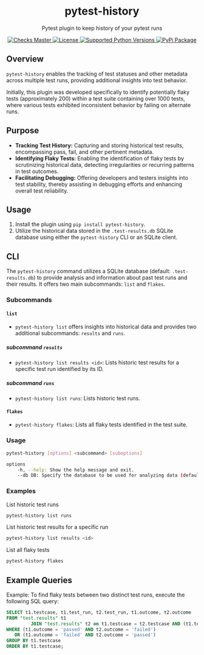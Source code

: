 <h1 align="center">pytest-history</h1>
<p align="center">
Pytest plugin to keep history of your pytest runs
</p>

<p align="center">

<a href="https://github.com/Nicoretti/one-piece/python/pytest-history">
    <img src="https://img.shields.io/github/checks-status/nicoretti/crc/master" alt="Checks Master">
</a>
<a href="https://opensource.org/licenses/MIT">
    <img src="https://img.shields.io/pypi/l/pytest-history" alt="License">
</a>
<a href="https://pypi.org/project/pytest-history/">
    <img src="https://img.shields.io/pypi/pyversions/pytest-history" alt="Supported Python Versions">
</a>
<a href="https://pypi.org/project/pytest-history/">
    <img src="https://img.shields.io/pypi/v/pytest-history" alt="PyPi Package">
</a>
</p>

## Overview

`pytest-history` enables the tracking of test statuses and other metadata across multiple test runs, providing
additional insights into test behavior.

Initially, this plugin was developed specifically to identify potentially flaky tests (approximately 200) within a test
suite containing over 1000 tests, where various tests exhibited inconsistent behavior by failing on alternate runs.

## Purpose

- **Tracking Test History:** Capturing and storing historical test results, encompassing pass, fail, and other pertinent
  metadata.
- **Identifying Flaky Tests:** Enabling the identification of flaky tests by scrutinizing historical data, detecting
  irregularities or recurring patterns in test outcomes.
- **Facilitating Debugging:** Offering developers and testers insights into test stability, thereby assisting in
  debugging efforts and enhancing overall test reliability.

## Usage

1. Install the plugin using `pip install pytest-history`.
2. Utilize the historical data stored in the `.test-results.db` SQLite database using either the `pytest-history` CLI or an SQLite client.

## CLI
The `pytest-history` command utilizes a SQLite database (default: `.test-results.db`) to provide analysis and information about past test runs and their results. It offers two main subcommands: `list` and `flakes`.

### Subcommands

#### `list`
- `pytest-history list` offers insights into historical data and provides two additional subcommands: `results` and `runs`.
  
##### subcommand `results`
- `pytest-history list results <id>`: Lists historic test results for a specific test run identified by its ID.
  
##### subcommand  `runs`
- `pytest-history list runs`: Lists historic test runs.

#### `flakes`
- `pytest-history flakes`: Lists all flaky tests identified in the test suite.

### Usage

```bash
pytest-history [options] <subcommand> [suboptions]

options
    -h, --help: Show the help message and exit.
    --db DB: Specify the database to be used for analyzing data (default: .test-results.db).
```

### Examples

List historic test runs
```bash
pytest-history list runs
```

List historic test results for a specific run
```bash
pytest-history list results <id>
```

List all flaky tests
```bash
pytest-history flakes
```

## Example Queries

Example: To find flaky tests between two distinct test runs, execute the following SQL query:

```sql
SELECT t1.testcase, t1.test_run, t2.test_run, t1.outcome, t2.outcome
FROM "test.results" t1
         JOIN "test.results" t2 on t1.testcase = t2.testcase AND (t1.test_run = 1 AND t2.test_run = 2)
WHERE (t1.outcome = 'passed' AND t2.outcome = 'failed')
   OR (t1.outcome = 'failed' AND t2.outcome = 'passed')
GROUP BY t1.testcase
ORDER BY t1.testcase;
```
